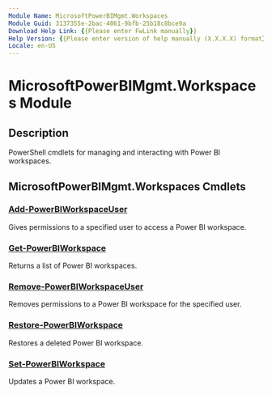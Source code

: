 ```yaml
---
Module Name: MicrosoftPowerBIMgmt.Workspaces
Module Guid: 3137355e-2bac-4061-9bfb-25b18c8bce9a
Download Help Link: {{Please enter FwLink manually}}
Help Version: {{Please enter version of help manually (X.X.X.X) format}}
Locale: en-US
---
```


# MicrosoftPowerBIMgmt.Workspaces Module
## Description
PowerShell cmdlets for managing and interacting with Power BI workspaces.

## MicrosoftPowerBIMgmt.Workspaces Cmdlets
### [Add-PowerBIWorkspaceUser](Add-PowerBIWorkspaceUser.md)
Gives permissions to a specified user to access a Power BI workspace.

### [Get-PowerBIWorkspace](Get-PowerBIWorkspace.md)
Returns a list of Power BI workspaces.

### [Remove-PowerBIWorkspaceUser](Remove-PowerBIWorkspaceUser.md)
Removes permissions to a Power BI workspace for the specified user.

### [Restore-PowerBIWorkspace](Restore-PowerBIWorkspace.md)
Restores a deleted Power BI workspace.

### [Set-PowerBIWorkspace](Set-PowerBIWorkspace.md)
Updates a Power BI workspace.

